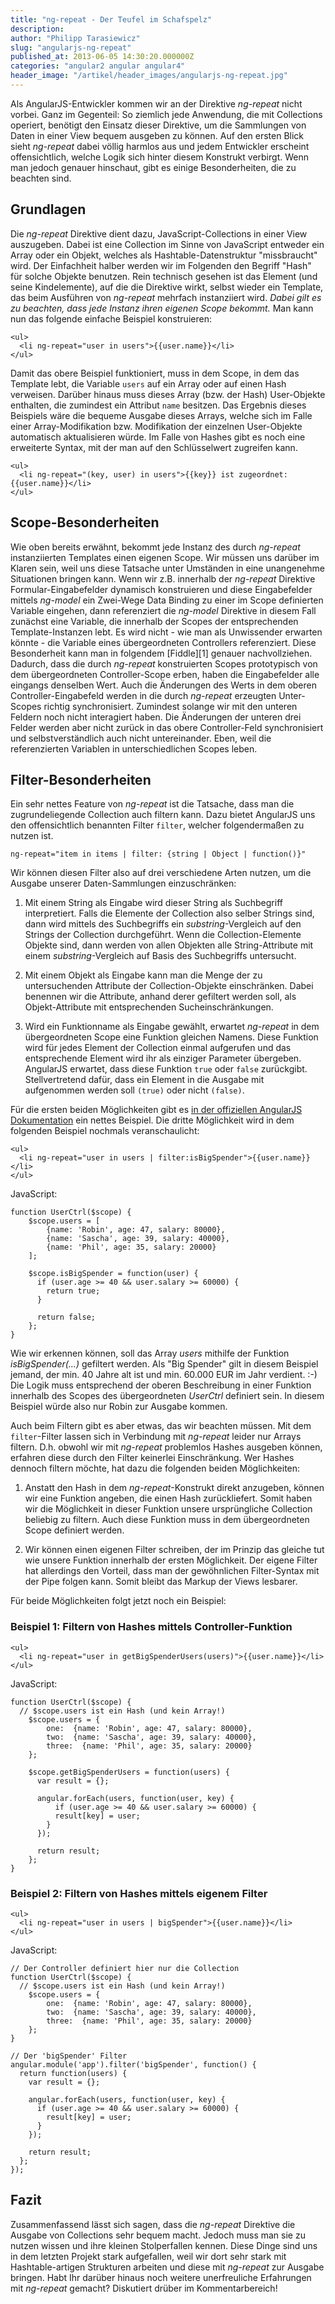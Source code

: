 ```yaml
---
title: "ng-repeat - Der Teufel im Schafspelz"
description: 
author: "Philipp Tarasiewicz"
slug: "angularjs-ng-repeat"
published_at: 2013-06-05 14:30:20.000000Z
categories: "angular2 angular angular4"
header_image: "/artikel/header_images/angularjs-ng-repeat.jpg"
---
```


Als AngularJS-Entwickler kommen wir an der Direktive *ng-repeat* nicht vorbei. Ganz im Gegenteil: So ziemlich jede Anwendung, die mit Collections operiert, benötigt den Einsatz dieser Direktive, um die Sammlungen von Daten in einer View bequem ausgeben zu können. Auf den ersten Blick sieht *ng-repeat* dabei völlig harmlos aus und jedem Entwickler erscheint offensichtlich, welche Logik sich hinter diesem Konstrukt verbirgt. Wenn man jedoch genauer hinschaut, gibt es einige Besonderheiten, die zu beachten sind.

## Grundlagen

Die *ng-repeat* Direktive dient dazu, JavaScript-Collections in einer View auszugeben. Dabei ist eine Collection im Sinne von JavaScript entweder ein Array oder ein Objekt, welches als Hashtable-Datenstruktur "missbraucht" wird. Der Einfachheit halber werden wir im Folgenden den Begriff "Hash" für solche Objekte benutzen. Rein technisch gesehen ist das Element (und seine Kindelemente), auf die die Direktive wirkt, selbst wieder ein Template, das beim Ausführen von *ng-repeat* mehrfach instanziiert wird. *Dabei gilt es zu beachten, dass jede Instanz ihren eigenen Scope bekommt.* Man kann nun das folgende einfache Beispiel konstruieren:

    <ul>
      <li ng-repeat="user in users">{{user.name}}</li>
    </ul>
    

Damit das obere Beispiel funktioniert, muss in dem Scope, in dem das Template lebt, die Variable `users` auf ein Array oder auf einen Hash verweisen. Darüber hinaus muss dieses Array (bzw. der Hash) User-Objekte enthalten, die zumindest ein Attribut `name` besitzen. Das Ergebnis dieses Beispiels wäre die bequeme Ausgabe dieses Arrays, welche sich im Falle einer Array-Modifikation bzw. Modifikation der einzelnen User-Objekte automatisch aktualisieren würde. Im Falle von Hashes gibt es noch eine erweiterte Syntax, mit der man auf den Schlüsselwert zugreifen kann.

    <ul>
      <li ng-repeat="(key, user) in users">{{key}} ist zugeordnet: {{user.name}}</li>
    </ul>
    

## Scope-Besonderheiten

Wie oben bereits erwähnt, bekommt jede Instanz des durch *ng-repeat* instanziierten Templates einen eigenen Scope. Wir müssen uns darüber im Klaren sein, weil uns diese Tatsache unter Umständen in eine unangenehme Situationen bringen kann. Wenn wir z.B. innerhalb der *ng-repeat* Direktive Formular-Eingabefelder dynamisch konstruieren und diese Eingabefelder mittels *ng-model* ein Zwei-Wege Data Binding zu einer im Scope definierten Variable eingehen, dann referenziert die *ng-model* Direktive in diesem Fall zunächst eine Variable, die innerhalb der Scopes der entsprechenden Template-Instanzen lebt. Es wird nicht - wie man als Unwissender erwarten könnte - die Variable eines übergeordneten Controllers referenziert. Diese Besonderheit kann man in folgendem \[Fiddle\]\[1\] genauer nachvollziehen. Dadurch, dass die durch *ng-repeat* konstruierten Scopes prototypisch von dem übergeordneten Controller-Scope erben, haben die Eingabefelder alle eingangs denselben Wert. Auch die Änderungen des Werts in dem oberen Controller-Eingabefeld werden in die durch *ng-repeat* erzeugten Unter-Scopes richtig synchronisiert. Zumindest solange wir mit den unteren Feldern noch nicht interagiert haben. Die Änderungen der unteren drei Felder werden aber nicht zurück in das obere Controller-Feld synchronisiert und selbstverständlich auch nicht untereinander. Eben, weil die referenzierten Variablen in unterschiedlichen Scopes leben.

## Filter-Besonderheiten

Ein sehr nettes Feature von *ng-repeat* ist die Tatsache, dass man die zugrundeliegende Collection auch filtern kann. Dazu bietet AngularJS uns den offensichtlich benannten Filter `filter`, welcher folgendermaßen zu nutzen ist.

    ng-repeat="item in items | filter: {string | Object | function()}"
    

Wir können diesen Filter also auf drei verschiedene Arten nutzen, um die Ausgabe unserer Daten-Sammlungen einzuschränken:

1.  Mit einem String als Eingabe wird dieser String als Suchbegriff interpretiert. Falls die Elemente der Collection also selber Strings sind, dann wird mittels des Suchbegriffs ein *substring*-Vergleich auf den Strings der Collection durchgeführt. Wenn die Collection-Elemente Objekte sind, dann werden von allen Objekten alle String-Attribute mit einem *substring*-Vergleich auf Basis des Suchbegriffs untersucht.

2.  Mit einem Objekt als Eingabe kann man die Menge der zu untersuchenden Attribute der Collection-Objekte einschränken. Dabei benennen wir die Attribute, anhand derer gefiltert werden soll, als Objekt-Attribute mit entsprechenden Sucheinschränkungen.

3.  Wird ein Funktionname als Eingabe gewählt, erwartet *ng-repeat* in dem übergeordneten Scope eine Funktion gleichen Namens. Diese Funktion wird für jedes Element der Collection einmal aufgerufen und das entsprechende Element wird ihr als einziger Parameter übergeben. AngularJS erwartet, dass diese Funktion `true` oder `false` zurückgibt. Stellvertretend dafür, dass ein Element in die Ausgabe mit aufgenommen werden soll `(true)` oder nicht `(false)`.

Für die ersten beiden Möglichkeiten gibt es [in der offiziellen AngularJS Dokumentation](http://docs.angularjs.org/api/ng.filter:filter) ein nettes Beispiel. Die dritte Möglichkeit wird in dem folgenden Beispiel nochmals veranschaulicht:

    <ul>
      <li ng-repeat="user in users | filter:isBigSpender">{{user.name}}</li>
    </ul>
    

JavaScript:

    function UserCtrl($scope) {
        $scope.users = [
            {name: 'Robin', age: 47, salary: 80000},
            {name: 'Sascha', age: 39, salary: 40000},
            {name: 'Phil', age: 35, salary: 20000}
        ];
    
        $scope.isBigSpender = function(user) {
          if (user.age >= 40 && user.salary >= 60000) {
            return true;
          }
    
          return false;
        };
    }
    

Wie wir erkennen können, soll das Array *users* mithilfe der Funktion *isBigSpender(…)* gefiltert werden. Als "Big Spender" gilt in diesem Beispiel jemand, der min. 40 Jahre alt ist und min. 60.000 EUR im Jahr verdient. :-) Die Logik muss entsprechend der oberen Beschreibung in einer Funktion innerhalb des Scopes des übergeordneten *UserCtrl* definiert sein. In diesem Beispiel würde also nur Robin zur Ausgabe kommen.

Auch beim Filtern gibt es aber etwas, das wir beachten müssen. Mit dem `filter`-Filter lassen sich in Verbindung mit *ng-repeat* leider nur Arrays filtern. D.h. obwohl wir mit *ng-repeat* problemlos Hashes ausgeben können, erfahren diese durch den Filter keinerlei Einschränkung. Wer Hashes dennoch filtern möchte, hat dazu die folgenden beiden Möglichkeiten:

1.  Anstatt den Hash in dem *ng-repeat*-Konstrukt direkt anzugeben, können wir eine Funktion angeben, die einen Hash zurückliefert. Somit haben wir die Möglichkeit in dieser Funktion unsere ursprüngliche Collection beliebig zu filtern. Auch diese Funktion muss in dem übergeordneten Scope definiert werden.

2.  Wir können einen eigenen Filter schreiben, der im Prinzip das gleiche tut wie unsere Funktion innerhalb der ersten Möglichkeit. Der eigene Filter hat allerdings den Vorteil, dass man der gewöhnlichen Filter-Syntax mit der Pipe folgen kann. Somit bleibt das Markup der Views lesbarer.

Für beide Möglichkeiten folgt jetzt noch ein Beispiel:

### Beispiel 1: Filtern von Hashes mittels Controller-Funktion

    <ul>
      <li ng-repeat="user in getBigSpenderUsers(users)">{{user.name}}</li>
    </ul>
    

JavaScript:

    function UserCtrl($scope) {
      // $scope.users ist ein Hash (und kein Array!)
        $scope.users = {
            one:  {name: 'Robin', age: 47, salary: 80000},
            two:  {name: 'Sascha', age: 39, salary: 40000},
            three:  {name: 'Phil', age: 35, salary: 20000}
        };
    
        $scope.getBigSpenderUsers = function(users) {
          var result = {};
    
          angular.forEach(users, function(user, key) {
              if (user.age >= 40 && user.salary >= 60000) {
              result[key] = user;
            }
          });
    
          return result;
        };
    }
    

### Beispiel 2: Filtern von Hashes mittels eigenem Filter

    <ul>
      <li ng-repeat="user in users | bigSpender">{{user.name}}</li>
    </ul>
    

JavaScript:

    // Der Controller definiert hier nur die Collection
    function UserCtrl($scope) {
      // $scope.users ist ein Hash (und kein Array!)
        $scope.users = {
            one:  {name: 'Robin', age: 47, salary: 80000},
            two:  {name: 'Sascha', age: 39, salary: 40000},
            three:  {name: 'Phil', age: 35, salary: 20000}
        };
    }
    
    // Der 'bigSpender' Filter
    angular.module('app').filter('bigSpender', function() {
      return function(users) {
        var result = {};
    
        angular.forEach(users, function(user, key) {
          if (user.age >= 40 && user.salary >= 60000) {
            result[key] = user;
          }
        });
    
        return result;
      };
    });
    

## Fazit

Zusammenfassend lässt sich sagen, dass die *ng-repeat* Direktive die Ausgabe von Collections sehr bequem macht. Jedoch muss man sie zu nutzen wissen und ihre kleinen Stolperfallen kennen. Diese Dinge sind uns in dem letzten Projekt stark aufgefallen, weil wir dort sehr stark mit Hashtable-artigen Strukturen arbeiten und diese mit *ng-repeat* zur Ausgabe bringen. Habt Ihr darüber hinaus noch weitere unerfreuliche Erfahrungen mit *ng-repeat* gemacht? Diskutiert drüber im Kommentarbereich!